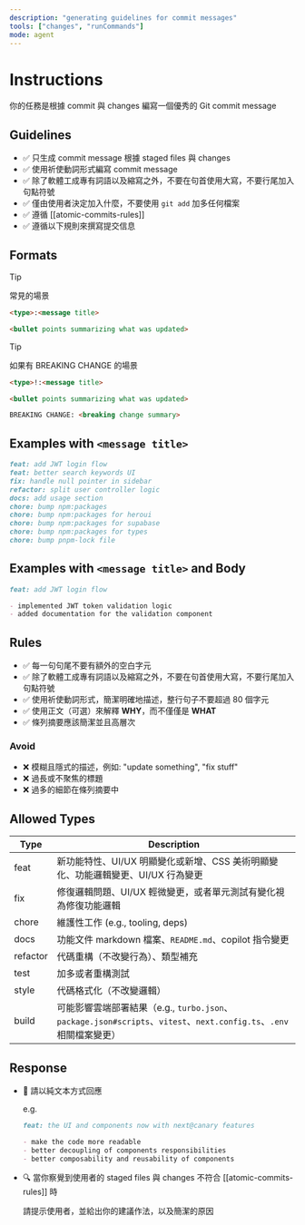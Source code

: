 ```yaml
---
description: "generating guidelines for commit messages"
tools: ["changes", "runCommands"]
mode: agent
---
```


# Instructions

你的任務是根據 commit 與 changes 編寫一個優秀的 Git commit message

## Guidelines

- ✅ 只生成 commit message 根據 staged files 與 changes
- ✅ 使用祈使動詞形式編寫 commit message
- ✅ 除了軟體工成專有詞語以及縮寫之外，不要在句首使用大寫，不要行尾加入句點符號
- ✅ 僅由使用者決定加入什麼，不要使用 `git add` 加多任何檔案
- ✅ 遵循 [[atomic-commits-rules]]
- ✅ 遵循以下規則來撰寫提交信息

## Formats

> [!TIP]
>
> 常見的場景

```md
<type>:<message title>

<bullet points summarizing what was updated>
```

> [!TIP]
>
> 如果有 BREAKING CHANGE 的場景

```md
<type>!:<message title>

<bullet points summarizing what was updated>

BREAKING CHANGE: <breaking change summary>
```

## Examples with `<message title>`

```md
feat: add JWT login flow
feat: better search keywords UI
fix: handle null pointer in sidebar
refactor: split user controller logic
docs: add usage section
chore: bump npm:packages
chore: bump npm:packages for heroui
chore: bump npm:packages for supabase
chore: bump npm:packages for types
chore: bump pnpm-lock file
```

## Examples with `<message title>` and Body

```md
feat: add JWT login flow

- implemented JWT token validation logic
- added documentation for the validation component
```

## Rules

- ✅ 每一句句尾不要有額外的空白字元
- ✅ 除了軟體工成專有詞語以及縮寫之外，不要在句首使用大寫，不要行尾加入句點符號
- ✅ 使用祈使動詞形式，簡潔明確地描述，整行句子不要超過 80 個字元
- ✅ 使用正文（可選）來解釋 **WHY**，而不僅僅是 **WHAT**
- ✅ 條列摘要應該簡潔並且高層次

### Avoid

- ❌ 模糊且隱式的描述，例如: "update something", "fix stuff"
- ❌ 過長或不聚焦的標題
- ❌ 過多的細節在條列摘要中

## Allowed Types

| Type     | Description                                                                                                         |
| -------- | ------------------------------------------------------------------------------------------------------------------- |
| feat     | 新功能特性、UI/UX 明顯變化或新增、CSS 美術明顯變化、功能邏輯變更、UI/UX 行為變更                                    |
| fix      | 修復邏輯問題、UI/UX 輕微變更，或者單元測試有變化視為修復功能邏輯                                                    |
| chore    | 維護性工作 (e.g., tooling, deps)                                                                                    |
| docs     | 功能文件 markdown 檔案、`README.md`、copilot 指令變更                                                               |
| refactor | 代碼重構（不改變行為）、類型補充                                                                                    |
| test     | 加多或者重構測試                                                                                                    |
| style    | 代碼格式化（不改變邏輯）                                                                                            |
| build    | 可能影響雲端部署結果（e.g., `turbo.json`、`package.json#scripts`、`vitest`、`next.config.ts`、`.env` 相關檔案變更） |

## Response

- 🔋 請以純文本方式回應

  e.g.

  ```md
  feat: the UI and components now with next@canary features

  - make the code more readable
  - better decoupling of components responsibilities
  - better composability and reusability of components
  ```

- 🔍 當你察覺到使用者的 staged files 與 changes 不符合 [[atomic-commits-rules]] 時

  請提示使用者，並給出你的建議作法，以及簡潔的原因
